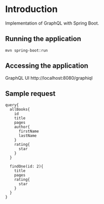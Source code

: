 # Introduction
Implementation of GraphQL with Spring Boot.

## Running the application
```mvn spring-boot:run```

## Accessing the application
GraphQL UI http://localhost:8080/graphiql

## Sample request
```
query{
  allBooks{
    id
    title
    pages
    author{
      firstName
      lastName
    }
    rating{
      star
    }
  }
  
  findOne(id: 2){
    title
    pages
    rating{
      star
    }
  }
}
```
